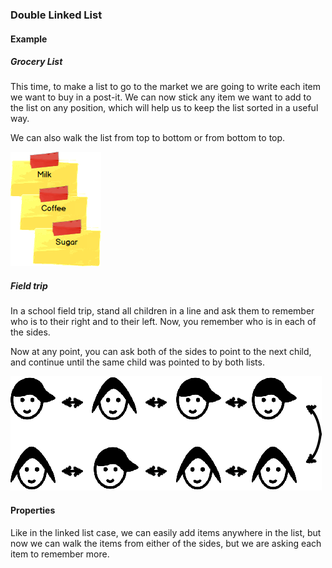 ### Double Linked List

#### Example

##### Grocery List

This time, to make a list to go to the market we are going to write each item
we want to
buy in a post-it. We can now stick any item we want to add to the list on any
position, which will help us to keep the list sorted in a useful way.

We can also walk the list from top to bottom or from bottom to top.

![](02-03-double-linked-list.grocery.png)

##### Field trip

In a school field trip, stand all children in a line and ask them to remember
who is to their right and to their left. Now, you remember who is in each of
the sides.

Now at any point, you can ask both of the sides to point to the next child, and
continue until the same child was pointed to by both lists.

![](02-03-double-linked-list.field-trip.png)

#### Properties

Like in the linked list case, we can easily add items anywhere in the list,
but now we can walk the items from either of the sides, but we are asking
each item to remember more.
